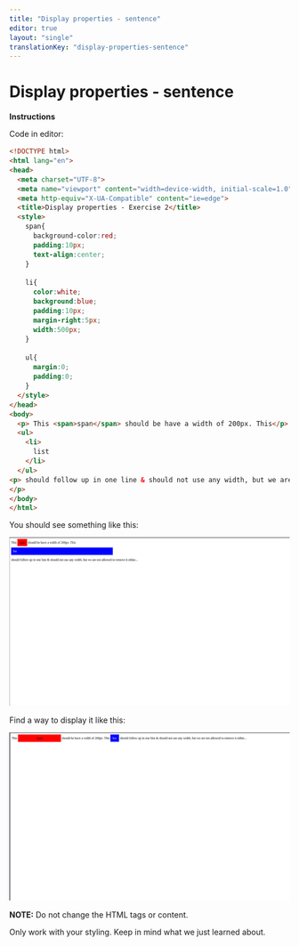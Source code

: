```yaml
---
title: "Display properties - sentence"
editor: true
layout: "single"
translationKey: "display-properties-sentence"
---
```


# Display properties - sentence

**Instructions**

Code in editor:

```html
<!DOCTYPE html>
<html lang="en">
<head>
  <meta charset="UTF-8">
  <meta name="viewport" content="width=device-width, initial-scale=1.0">
  <meta http-equiv="X-UA-Compatible" content="ie=edge">
  <title>Display properties - Exercise 2</title>
  <style>
    span{
      background-color:red;
      padding:10px;
      text-align:center;
    }
    
    li{
      color:white;
      background:blue;
      padding:10px;
      margin-right:5px;
      width:500px;
    }
    
    ul{
      margin:0;
      padding:0;
    }
  </style>
</head>
<body>
  <p> This <span>span</span> should be have a width of 200px. This</p>
  <ul>
    <li>
      list
    </li>
  </ul> 
<p> should follow up in one line & should not use any width, but we are not allowed to remove it either...
</p>
</body>
</html>   
```

You should see something like this:

![](sentencebad.png)

Find a way to display it like this:

![agendagoodpng](sentencegood.png)

**NOTE:** Do not change the HTML tags or content.

Only work with your styling. Keep in mind what we just learned about.
